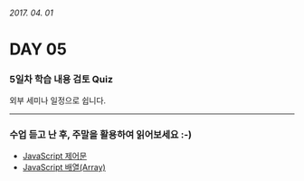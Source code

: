 ###### 2017. 04. 01

# DAY 05

### 5일차 학습 내용 검토 Quiz

외부 세미나 일정으로 쉽니다.

---

### 수업 듣고 난 후, 주말을 활용하여 읽어보세요 :-)

- [JavaScript 제어문](http://poiemaweb.com/js-control-flow)
- [JavaScript 배열(Array)](http://poiemaweb.com/js-array)
